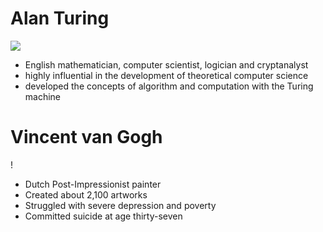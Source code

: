 # Alan Turing

![](img/turing.png)

* English mathematician, computer scientist, logician and  cryptanalyst
* highly influential in the development of theoretical computer science
* developed the concepts of algorithm and computation with the Turing machine

# Vincent van Gogh

! [](docs/img/vincent.jpeg)

* Dutch Post-Impressionist painter
* Created about 2,100 artworks
* Struggled with severe depression and poverty
* Committed suicide at age thirty-seven

